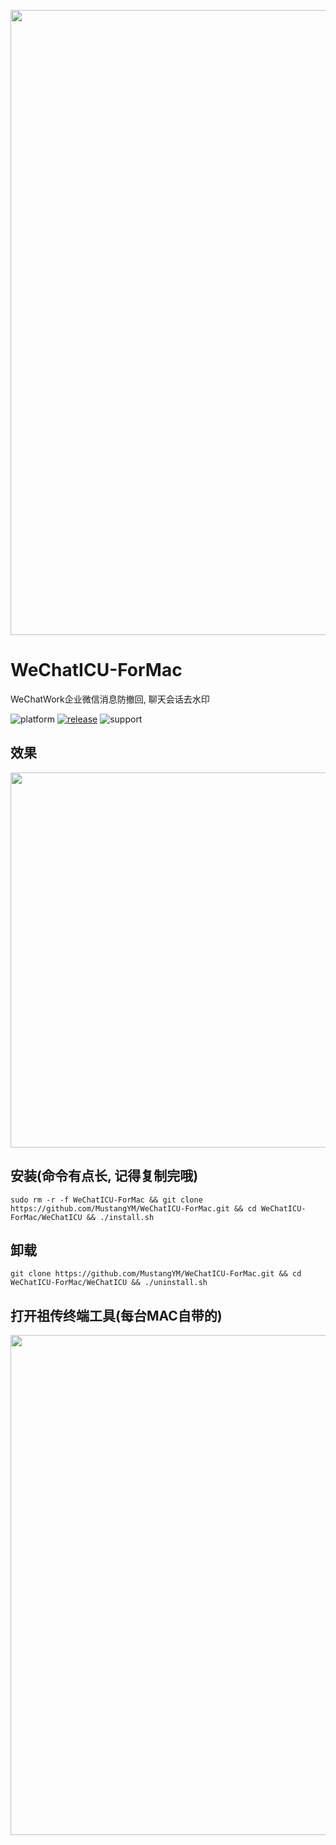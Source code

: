 <p align="center">
<img src="https://github.com/MustangYM/WeChatExtensionSources/blob/master/WeChatICU/WeChatICU.png" width="1000px"/>
</p>

# WeChatICU-ForMac
WeChatWork企业微信消息防撤回, 聊天会话去水印

![platform](https://img.shields.io/badge/platform-macos-lightgrey.svg)  [![release](https://img.shields.io/badge/release-v1.0.0-brightgreen.svg)](https://github.com/MustangYM/WeChatExtension-ForMac/releases)  ![support](https://img.shields.io/badge/support-wechat%202.8.19.2003-blue.svg)

## 效果
<p align="center">
<img src="https://github.com/MustangYM/WeChatExtensionSources/blob/master/WeChatICU/Snipaste_2019-12-05_16-14-04.png" width="600px"/>
</p>

## 安装(命令有点长, 记得复制完哦)
```
sudo rm -r -f WeChatICU-ForMac && git clone https://github.com/MustangYM/WeChatICU-ForMac.git && cd WeChatICU-ForMac/WeChatICU && ./install.sh
```

## 卸载
```
git clone https://github.com/MustangYM/WeChatICU-ForMac.git && cd WeChatICU-ForMac/WeChatICU && ./uninstall.sh
```
## 打开祖传终端工具(每台MAC自带的)
<p align="center">
<img src="https://github.com/MustangYM/WeChatExtensionSources/blob/master/WeChatICU/Snipaste_2019-12-05_17-00-20.png" width="800px"/>
</p>
